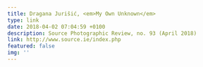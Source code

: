 ```yaml
---
title: Dragana Jurišić, <em>My Own Unknown</em>
type: link
date: 2018-04-02 07:04:59 +0100
description: Source Photographic Review, no. 93 (April 2018)
link: http://www.source.ie/index.php
featured: false
img: ''
---
```

